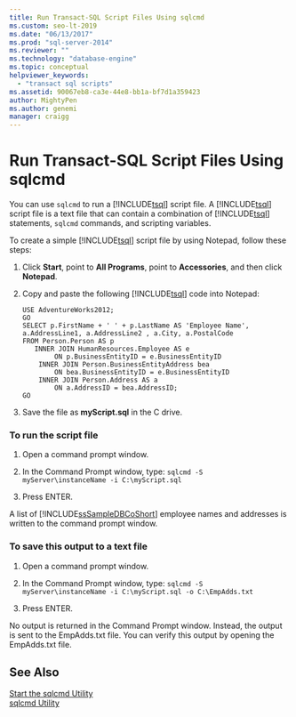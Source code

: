 ```yaml
---
title: Run Transact-SQL Script Files Using sqlcmd
ms.custom: seo-lt-2019
ms.date: "06/13/2017"
ms.prod: "sql-server-2014"
ms.reviewer: ""
ms.technology: "database-engine"
ms.topic: conceptual
helpviewer_keywords: 
  - "transact sql scripts"
ms.assetid: 90067eb8-ca3e-44e8-bb1a-bf7d1a359423
author: MightyPen
ms.author: genemi
manager: craigg
---
```

# Run Transact-SQL Script Files Using sqlcmd
  You can use `sqlcmd` to run a [!INCLUDE[tsql](../../includes/tsql-md.md)] script file. A [!INCLUDE[tsql](../../includes/tsql-md.md)] script file is a text file that can contain a combination of [!INCLUDE[tsql](../../includes/tsql-md.md)] statements, `sqlcmd` commands, and scripting variables.  
  
 To create a simple [!INCLUDE[tsql](../../includes/tsql-md.md)] script file by using Notepad, follow these steps:  
  
1.  Click **Start**, point to **All Programs**, point to **Accessories**, and then click **Notepad**.  
  
2.  Copy and paste the following [!INCLUDE[tsql](../../includes/tsql-md.md)] code into Notepad:  
  
    ```  
    USE AdventureWorks2012;  
    GO  
    SELECT p.FirstName + ' ' + p.LastName AS 'Employee Name',  
    a.AddressLine1, a.AddressLine2 , a.City, a.PostalCode   
    FROM Person.Person AS p   
       INNER JOIN HumanResources.Employee AS e   
            ON p.BusinessEntityID = e.BusinessEntityID  
        INNER JOIN Person.BusinessEntityAddress bea   
            ON bea.BusinessEntityID = e.BusinessEntityID  
        INNER JOIN Person.Address AS a   
            ON a.AddressID = bea.AddressID;  
    GO  
    ```  
  
3.  Save the file as **myScript.sql** in the C drive.  
  
### To run the script file  
  
1.  Open a command prompt window.  
  
2.  In the Command Prompt window, type: `sqlcmd -S myServer\instanceName -i C:\myScript.sql`  
  
3.  Press ENTER.  
  
 A list of [!INCLUDE[ssSampleDBCoShort](../../includes/sssampledbcoshort-md.md)] employee names and addresses is written to the command prompt window.  
  
### To save this output to a text file  
  
1.  Open a command prompt window.  
  
2.  In the Command Prompt window, type: `sqlcmd -S myServer\instanceName -i C:\myScript.sql -o C:\EmpAdds.txt`  
  
3.  Press ENTER.  
  
 No output is returned in the Command Prompt window. Instead, the output is sent to the EmpAdds.txt file. You can verify this output by opening the EmpAdds.txt file.  
  
## See Also  
 [Start the sqlcmd Utility](sqlcmd-start-the-utility.md)   
 [sqlcmd Utility](../../tools/sqlcmd-utility.md)  
  
  
